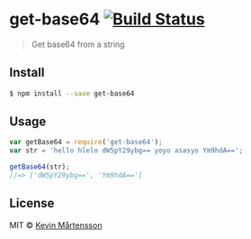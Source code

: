 # get-base64 [![Build Status](https://travis-ci.org/kevva/get-base64.svg?branch=master)](https://travis-ci.org/kevva/get-base64)

> Get base64 from a string

## Install

```sh
$ npm install --save get-base64
```

## Usage

```js
var getBase64 = require('get-base64');
var str = 'hello hlelo dW5pY29ybg== yoyo asasyo Ym9hdA==';

getBase64(str);
//=> ['dW5pY29ybg==', 'Ym9hdA==']
```

## License

MIT © [Kevin Mårtensson](http://kevinmartensson.com)
